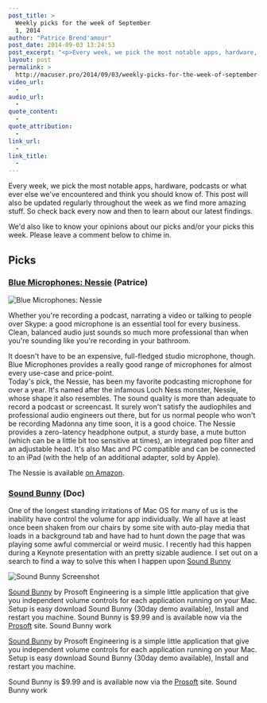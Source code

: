 ```yaml
---
post_title: >
  Weekly picks for the week of September
  1, 2014
author: "Patrice Brend'amour"
post_date: 2014-09-03 13:24:53
post_excerpt: "<p>Every week, we pick the most notable apps, hardware, podcasts or what ever else we've encountered and think you should know of. This post will also be updated regularly throughout the week as we find more amazing stuff. So check back every now and then to learn about our latest findings.</p><p> </p><p>This weeks picks:</p><ul><li>Blue Microphones: Nessie</li><li>Sound Bunny</li></ul>"
layout: post
permalink: >
  http://macuser.pro/2014/09/03/weekly-picks-for-the-week-of-september-1-2014/
video_url:
  - 
audio_url:
  - 
quote_content:
  - 
quote_attribution:
  - 
link_url:
  - 
link_title:
  - 
---
```

Every week, we pick the most notable apps, hardware, podcasts or what ever else we've encountered and think you should know of. This post will also be updated regularly throughout the week as we find more amazing stuff. So check back every now and then to learn about our latest findings.

We'd also like to know your opinions about our picks and/or your picks this week. Please leave a comment below to chime in.

<h2>Picks</h2>

<h3><a href="http://www.bluemic.com/nessie/" title="Nessie Microphone">Blue Microphones: Nessie</a> (Patrice)</h3>

<img src="/wp-content/uploads/2014/09/img1.jpg" alt="Blue Microphones: Nessie" />

Whether you're recording a podcast, narrating a video or talking to people over Skype: a good microphone is an essential tool for every business. Clean, balanced audio just sounds so much more professional than when you're sounding like you're recording in your bathroom.

It doesn't have to be an expensive, full-fledged studio microphone, though. Blue Microphones provides a really good range of microphones for almost every use-case and price-point.<br />
Today's pick, the Nessie, has been my favorite podcasting microphone for over a year. It's named after the infamous Loch Ness monster, Nessie, whose shape it also resembles. The sound quality is more than adequate to record a podcast or screencast. It surely won't satisfy the audiophiles and professional audio engineers out there, but for us normal people who won't be recording Madonna any time soon, it is a good choice. The Nessie provides a zero-latency headphone output, a sturdy base, a mute button (which can be a little bit too sensitive at times), an integrated pop filter and an adjustable head. It's also Mac and PC compatible and can be connected to an iPad (with the help of an additional adapter, sold by Apple).

The Nessie is available <a href="http://www.amazon.com/Blue-Microphones-NESSIE-Condenser-Microphone/dp/B00BUIA362/?tag=infophreak-20" title="Nessie on Amazon">on Amazon</a>.

<h3><a href="http://www.prosofteng.com/products/soundbunny.php" title="Sound Bunny by Prosoft">Sound Bunny</a> (Doc)</h3>

One of the longest standing irritations of Mac OS for many of us is the inability have control the volume for app individually.  We all have at least once been shaken from our chairs by some site with auto-play media that loads in a background tab and have had to hunt down the page that was playing some awful commercial or weird music. I recently had this happen during a Keynote presentation with an pretty sizable audience. I set out on a search to find a way to solve this when I happen upon <a href="http://www.prosofteng.com/products/soundbunny.php" title="Sound Bunny by Prosoft">Sound Bunny</a>

<img src="/wp-content/uploads/2014/09/soundbunny.png" alt="Sound Bunny Screenshot" title="http://www.prosofteng.com/products/soundbunny.php &quot;Sound Bunny by Prosoft&quot;" />

<a href="http://www.prosofteng.com/products/soundbunny.php" title="Sound Bunny by Prosoft">Sound Bunny</a> by Prosoft Engineering is a simple little application that give you independent volume controls for each application running on your Mac.  Setup is easy download Sound Bunny (30day demo available), Install and restart you machine.      Sound Bunny is $9.99 and is available now via the <a href="http://www.prosofteng.com" title="Prosoft Engineering">Prosoft</a> site.  Sound Bunny work

<a href="http://www.prosofteng.com/products/soundbunny.php" title="Sound Bunny by Prosoft">Sound Bunny</a> by Prosoft Engineering is a simple little application that give you independent volume controls for each application running on your Mac.  Setup is easy download Sound Bunny (30day demo available), Install and restart you machine.

Sound Bunny is $9.99 and is available now via the <a href="http://www.prosofteng.com" title="Prosoft Engineering">Prosoft</a> site.  Sound Bunny work